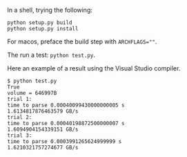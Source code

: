 


In a shell, trying the following:

```
python setup.py build
python setup.py install
```


For macos, preface the build step with `ARCHFLAGS=""`.

The run a test: `python test.py`.

Here an example of a result using the Visual Studio compiler.

```
$ python test.py
True
volume = 646997B
trial 1:
time to parse 0.00040099430000000005 s
1.6134817876463579 GB/s
trial 2:
time to parse 0.00040198872500000007 s
1.6094904154339151 GB/s
trial 3:
time to parse 0.0003991265624999999 s
1.6210321757274677 GB/s
```
